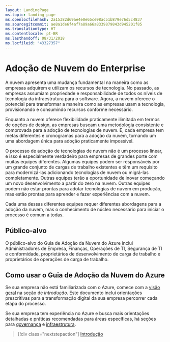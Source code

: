 ```yaml
---
layout: LandingPage
ms.topic: landing-page
ms.openlocfilehash: 2a15382d69ae4e0e65ce98ac51b879e76d5c4837
ms.sourcegitcommit: ae8a1de6f4af7a89a66a8339879843d945201f85
ms.translationtype: HT
ms.contentlocale: pt-BR
ms.lasthandoff: 08/31/2018
ms.locfileid: "43327357"
---
```

# <a name="enterprise-cloud-adoption"></a>Adoção de Nuvem do Enterprise

A nuvem apresenta uma mudança fundamental na maneira como as empresas adquirem e utilizam os recursos de tecnologia. No passado, as empresas assumiam propriedade e responsabilidade de todos os níveis de tecnologia da infraestrutura para o software. Agora, a nuvem oferece o potencial para transformar a maneira como as empresas usam a tecnologia, provisionando e consumindo recursos conforme necessário.

Enquanto a nuvem oferece flexibilidade praticamente ilimitada em termos de opções de design, as empresas buscam uma metodologia consistente e comprovada para a adoção de tecnologias de nuvem. E, cada empresa tem metas diferentes e cronogramas para a adoção da nuvem, tornando um uma abordagem única para adoção praticamente impossível.

O processo de adoção de tecnologias de nuvem não é um processo linear, e isso é especialmente verdadeiro para empresas de grandes porte com muitas equipes diferentes. Algumas equipes podem ser responsáveis por um grande conjunto de cargas de trabalho existentes e têm um requisito para modernizá-las adicionando tecnologias de nuvem ou migrá-las completamente. Outras equipes terão a oportunidade de inovar começando um novo desenvolvimento a partir do zero na nuvem. Outras equipes podem não estar prontas para adotar tecnologias de nuvem em produção, mas estão prontas para aprender e fazer experiências com a nuvem.

Cada uma dessas diferentes equipes requer diferentes abordagens para a adoção da nuvem, mas o conhecimento de núcleo necessário para iniciar o processo é comum a todas.

## <a name="audience"></a>Público-alvo

O público-alvo do Guia de Adoção da Nuvem do Azure inclui Administradores de Empresa, Finanças, Operações de TI, Segurança de TI e conformidade, proprietários de desenvolvimento de carga de trabalho e proprietários de operações de carga de trabalho.

## <a name="how-to-use-the-azure-cloud-adoption-guide"></a>Como usar o Guia de Adoção da Nuvem do Azure

Se sua empresa não está familiarizada com o Azure, comece com a [visão geral](getting-started/overview.md) na seção de *introdução*. Este documento inclui orientações prescritivas para a transformação digital da sua empresa percorrer cada etapa do processo.

Se sua empresa tem experiência no Azure e busca mais orientações detalhadas e práticas recomendadas para áreas específicas, há seções para [governança](governance/overview.md) e [infraestrutura](infrastructure/basic-workload.md).

> [!div class="nextstepaction"]
> [Introdução](getting-started/overview.md)